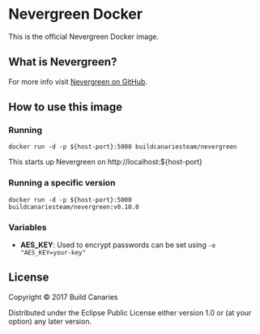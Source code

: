 # Nevergreen Docker

This is the official Nevergreen Docker image.

## What is Nevergreen?

For more info visit [Nevergreen on GitHub](https://github.com/build-canaries/nevergreen).

## How to use this image

### Running

    docker run -d -p ${host-port}:5000 buildcanariesteam/nevergreen 

This starts up Nevergreen on http://localhost:${host-port}

### Running a specific version

    docker run -d -p ${host-port}:5000 buildcanariesteam/nevergreen:v0.10.0

### Variables

- **AES_KEY**: Used to encrypt passwords can be set using `-e "AES_KEY=your-key"`

## License

Copyright © 2017 Build Canaries

Distributed under the Eclipse Public License either version 1.0 or (at your option) any later version.
